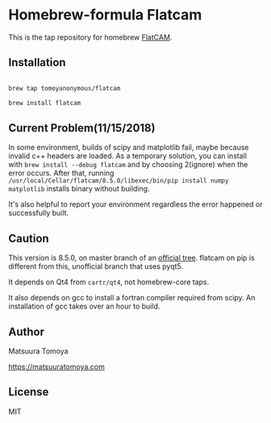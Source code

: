 # Homebrew-formula Flatcam

This is the tap repository for homebrew [FlatCAM](http://flatcam.org/).

## Installation

```sh

brew tap tomoyanonymous/flatcam

brew install flatcam

```

## Current Problem(11/15/2018)

In some environment, builds of scipy and matplotlib fail, maybe because invalid c++ headers are loaded.
As a temporary solution, you can install with `brew install --debug flatcam` and by choosing 2(ignore) when the error occurs.
After that, running `/usr/local/Cellar/flatcam/8.5.0/libexec/bin/pip install numpy matplotlib` installs binary without building.

It's also helpful to report your environment regardless the error happened or successfully built.

## Caution

This version is 8.5.0, on master branch of an [official tree](https://bitbucket.org/jpcgt/flatcam).
flatcam on pip is different from this, unofficial branch that uses pyqt5.

It depends on Qt4 from `cartr/qt4`, not homebrew-core taps.

It also depends on gcc to install a fortran compiler required from scipy. An installation of gcc takes over an hour to build.

## Author

Matsuura Tomoya

<https://matsuuratomoya.com>

## License

MIT
